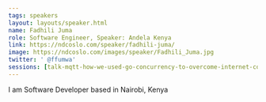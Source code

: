 ```yaml
---
tags: speakers
layout: layouts/speaker.html
name: Fadhili Juma
role: Software Engineer, Speaker: Andela Kenya
link: https://ndcoslo.com/speaker/fadhili-juma/
image: https://ndcoslo.com/images/speaker/Fadhili_Juma.jpg
twitter: ' @ffumwa'
sessions: [talk-mqtt-how-we-used-go-concurrency-to-overcome-internet-connectivity-problems-in-africa]
---
```

I am Software Developer based in Nairobi, Kenya